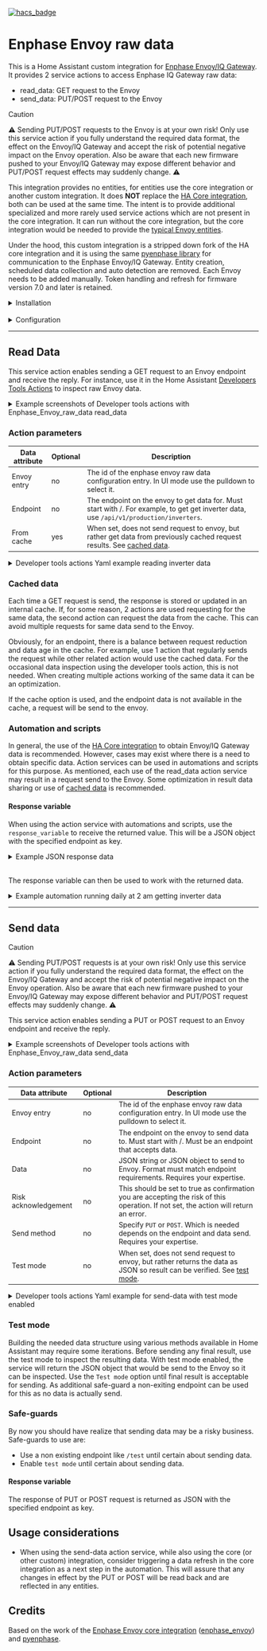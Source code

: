 [![hacs_badge](https://img.shields.io/badge/HACS-Custom-41BDF5.svg?style=for-the-badge)](https://github.com/hacs/integration#readme)


# Enphase Envoy raw data

This is a Home Assistant custom integration for [Enphase Envoy/IQ Gateway](https://enphase.com/en-us/products-and-services/envoy-and-combiner). 
It provides 2 service actions to access Enphase IQ Gateway raw data:

- read_data: GET request to the Envoy
- send_data: PUT/POST request to the Envoy

> [!CAUTION]
> ⚠️ Sending PUT/POST requests to the Envoy is at your own risk! Only use this service action if you fully understand the required data format, the effect on the Envoy/IQ Gateway and accept the risk of potential negative impact on the Envoy operation. Also be aware that each new firmware pushed to your Envoy/IQ Gateway may expose different behavior and PUT/POST request effects may suddenly change. ⚠️

This integration provides no entities, for entities use the core integration or another custom integration. It does **NOT** replace the [HA Core integration](https://www.home-assistant.io/integrations/enphase_envoy/), both can be used at the same time. The intent is to provide additional specialized and more rarely used service actions which are not present in the core integration. It can run without the core integration, but the core integration would be needed to provide the [typical Envoy entities](https://www.home-assistant.io/integrations/enphase_envoy/#capabilities). 

Under the hood, this custom integration is a stripped down fork of the HA core integration and it is using the same [pyenphase library](https://pypi.org/project/pyenphase/) for communication to the Enphase Envoy/IQ Gateway. Entity creation, scheduled data collection and auto detection are removed. Each Envoy needs to be added manually. Token handling and refresh for firmware version 7.0 and later is retained.

<details>  
<summary>Installation</summary>

## Installation

As with all Home Assistant configuration changes, first make appropriate backups of you Home Assistant installation and data.

### Using HACS

1. Install [HACS](https://hacs.xyz/) if you haven't already
3. Add this GITHUB repository as a [custom integration repository](https://hacs.xyz/docs/faq/custom_repositories) to HACS
5. Go to the HACS Integrations page in HA, select this custom repository and download the `Enphase Envoy raw data` custom integration
6. After download restart Home Assistant.
7. Configure the custom integration in Home Assistant using the home assistant [configuration flow](https://www.home-assistant.io/getting-started/integration/) and select the `Enphase Envoy raw data` integration.

![picture of Enphase Integrations](docs/Enphase_Integrations.png "Enphase Envoy raw data custom integration")

### Manual

1. In Home Assistant create a folder /config/custom_components/enphase_envoy_raw_data
2. Copy (only) the files in this repository in folder custom_components/enphase_envoy_raw_data into the Home Assistant folder /config/custom_components/enphase_envoy_raw_data.
3. Restart Home Assistant
4. Configure the custom integration in Home Assistant using the home assistant [configuration flow](https://www.home-assistant.io/getting-started/integration/) and select the `Enphase Envoy raw data` integration.

</details>
</br>
<details>  <summary>Configuration</summary>

## Configuration

When first adding the integration or when adding another Envoy instance, enter below configuration information:

| field| Description |
|-----|-----|
| Host | The name or IP address of the Envoy to configure.
| Username | For firmware version 7.0 and later, enter your Enlighten cloud username. <br> For firmware before 7.0, enter username *installer* without a password. |
| Password | For firmware version 7.0 and later, enter your Enlighten cloud password <br> For firmware before 7.0, with username *installer*, leave blank. |

The Enlighten cloud username and password for firmware version 7.0 and later will be used to obtain a 1-year-valid token from the enphase web-site when first configured or 1 month before expiry.

<details><summary>Example screenshots</summary>

![picture of configuring envoy](docs/Enphase_Envoy_raw_data_add_envoy.png "Configure Envoy with Enphase Envoy raw data custom integration")

Upon successful configuration, the integration can be found in the Home Assistant integrations dashboard.

![picture of configured envoy](docs/Enphase_Envoy_raw_data_added_envoy.png "Configured Envoy with Enphase Envoy raw data custom integration")


![picture of configured envoy device](docs/Enphase_Envoy_raw_data_added_envoy_device.png "Envoy device with Enphase Envoy raw data custom integration")
</details>
</details>

---------------

## Read Data

This service action enables sending a GET request to an Envoy endpoint and receive the reply. For instance, use it in the Home Assistant [Developers Tools Actions](https://www.home-assistant.io/docs/tools/dev-tools/#actions-tab) to inspect raw Envoy data.

<details><summary>Example screenshots of Developer tools actions with Enphase_Envoy_raw_data read_data</summary>

![picture of Developer tools actions with Enphase_Envoy_raw_data](docs/Enphase_Envoy_raw_data_action_read_data.png "Developer tools actions with Enphase Envoy raw data")

</details>

### Action parameters

| Data attribute | Optional | Description |
|-----|-----|-----|
| Envoy entry | no | The id of the enphase envoy raw data configuration entry. In UI mode use the pulldown to select it.|
| Endpoint | no | The endpoint on the envoy to get data for. Must start with /. For example, to get get inverter data, use `/api/v1/production/inverters`.|
| From cache | yes | When set, does not send request to envoy, but rather get data from previously cached request results. See [cached data](#cached-data).|

<details><summary>Developer tools actions Yaml example reading inverter data </summary>

#### Action

```yaml
action: enphase_envoy_raw_data.read_data
data:
  config_entry_id: 01JP4Q3FHEJQVGKWZ76KJMQ8AH
  endpoint: /api/v1/production/inverters
  from_cache: false
```

#### Response

```yaml
/api/v1/production/inverters:
  - serialNumber: "123456789010"
    lastReportDate: 1695752919
    devType: 1
    lastReportWatts: 0
    maxReportWatts: 361
  - serialNumber: "123456789011"
    lastReportDate: 1695752947
    devType: 1
    lastReportWatts: 0
    maxReportWatts: 362

```
</details>

### Cached data

Each time a GET request is send, the response is stored or updated in an internal cache. If, for some reason, 2 actions are used requesting for the same data, the second action can request the data from the cache. This can avoid multiple requests for same data send to the Envoy. 

Obviously, for an endpoint, there is a balance between request reduction and data age in the cache. For example, use 1 action that regularly sends the request while other related action would use the cached data. For the occasional data inspection using the developer tools action, this is not needed. When creating multiple actions working of the same data it can be an optimization.

If the cache option is used, and the endpoint data is not available in the cache, a request will be send to the envoy.

### Automation and scripts

In general, the use of the [HA Core integration](https://www.home-assistant.io/integrations/enphase_envoy/) to obtain Envoy/IQ Gateway data is recommended. However, cases may exist where there is a need to obtain specific data. Action services can be used in automations and scripts for this purpose. As mentioned, each use of the read_data action service may result in a request send to the Envoy. Some optimization in result data sharing or use of [cached data](#cached-data) is recommended.

#### Response variable

When using the action service with automations and scripts, use the `response_variable` to receive the returned value. This will be a JSON object with the specified endpoint as key.

<details><summary>Example JSON response data</summary>

Response data for endpoint `/api/v1/production/inverters`

```JSON
{
    "/api/v1/production/inverters": [{
            "serialNumber": "123456789013",
            "lastReportDate": 1695752919,
            "devType": 1,
            "lastReportWatts": 0,
            "maxReportWatts": 361
        }, {
            "serialNumber": "123456789045",
            "lastReportDate": 1695752947,
            "devType": 1,
            "lastReportWatts": 0,
            "maxReportWatts": 360
        },
    ]
}
```
</details>
<br>

The response variable can then be used to work with the returned data.

<details><summary>Example automation running daily at 2 am getting inverter data</summary>

Automation getting inverter data and writing to notification and input_text.

```yaml
alias: test_read_data
description: ""
triggers:
  - trigger: time_pattern
    hours: "2"
conditions: []
actions:
  - action: enphase_envoy_raw_data.read_data
    metadata: {}
    data:
      config_entry_id: 01JP4Q3FHEJQVGKWZ76KJMQ8AH
      endpoint: /api/v1/production/inverters
    response_variable: pv_data
  - action: notify.persistent_notification
    metadata: {}
    data:
      title: "First Inverter"
      message: >
        {# show in notifications #}
        {{ pv_data["/api/v1/production/inverters"][0] }}
  - action: input_text.set_value
    metadata: {}
    data:
      value: >
        {# set value of first_inverter input.text #}
        {{ pv_data["/api/v1/production/inverters"][0] }}
    target:
      entity_id: input_text.first_inverter
mode: single
```
</details>

-----------------------

## Send data

> [!CAUTION]
> ⚠️ Sending PUT/POST requests is at your own risk! Only use this service action if you fully understand the required data format, the effect on the Envoy/IQ Gateway and accept the risk of potential negative impact on the Envoy operation. Also be aware that each new firmware pushed to your Envoy/IQ Gateway may expose different behavior and PUT/POST request effects may suddenly change. ⚠️

This service action enables sending a PUT or POST request to an Envoy endpoint and receive the reply. 

<details><summary>Example screenshots of Developer tools actions with Enphase_Envoy_raw_data send_data</summary>

![picture of Developer tools actions with Enphase_Envoy_raw_data](docs/Enphase_Envoy_raw_data_action_send_data.png "Developer tools actions with Enphase Envoy raw data")

> [!CAUTION]
> ⚠️ Sending PUT/POST requests is at your own risk! Only use this service action if you fully understand the required data format, the effect on the Envoy/IQ Gateway and accept the risk of potential negative impact on the Envoy operation. Also be aware that each new firmware pushed to your Envoy/IQ Gateway may expose different behavior and PUT/POST request effects may suddenly change. ⚠️

</details>

### Action parameters

| Data attribute | Optional | Description |
|-----|-----|-----|
| Envoy entry | no | The id of the enphase envoy raw data configuration entry. In UI mode use the pulldown to select it.|
| Endpoint | no | The endpoint on the envoy to send data to. Must start with /. Must be an endpoint that accepts data.|
| Data | no | JSON string or JSON object to send to Envoy. Format must match endpoint requirements. Requires your expertise.|
| Risk acknowledgement | no | This should be set to true as confirmation you are accepting the risk of this operation. If not set, the action will return an error. |
| Send method | no | Specify `PUT` or `POST`. Which is needed depends on the endpoint and data send. Requires your expertise.|
| Test mode | no | When set, does not send request to envoy, but rather returns the data as JSON so result can be verified.  See [test mode](#test-mode).|

<details><summary>Developer tools actions Yaml example for send-data with test mode enabled</summary>

#### Action

example to show concept of test mode, no realistic envoy data.

```yaml
action: enphase_envoy_raw_data.send_data
data:
  config_entry_id: 01JP4Q3FHEJQVGKWZ76KJMQ8AH
  risk_acknowledged: true
  method: POST
  test_mode: true
  endpoint: /test
  data: >
    {# Some comment #} 
    {% set config1 = dict(current = "1.0", voltage = "110", frequency = "50") %}
    {% set config2 = {"target": "60", "min": "25", "max": "93"} %}
    {% set data = dict( coil1 = config1, target = config2, runtime = "10", alert = false) %}
    {{ data }}
```

#### Response

```yaml
coil1:
  current: "1.0"
  voltage: "110"
  frequency: "50"
target:
  target: "60"
  min: "25"
  max: "93"
runtime: "10"
alert: false
```
</details>

### Test mode

Building the needed data structure using various methods available in Home Assistant may require some iterations. Before sending any final result, use the test mode to inspect the resulting data. With test mode enabled, the service will return the JSON object that would be send to the Envoy so it can be inspected. Use the `Test mode` option until final result is acceptable for sending. As additional safe-guard a non-exiting endpoint can be used for this as no data is actually send.

### Safe-guards

By now you should have realize that sending data may be a risky business. Safe-guards to use are:

- Use a non existing endpoint like `/test` until certain about sending data.
- Enable `test mode` until certain about sending data.


#### Response variable

The response of PUT or POST request is returned as JSON with the specified endpoint as key.


## Usage considerations

- When using the send-data action service, while also using the core (or other custom) integration, consider triggering a data refresh in the core integration as a next step in the automation. This will assure that any changes in effect by the PUT or POST will be read back and are reflected in any entities.


## Credits

Based on the work of the [Enphase Envoy core integration](https://www.home-assistant.io/integrations/enphase_envoy/) ([enphase_envoy](https://github.com/home-assistant/core/tree/dev/homeassistant/components/enphase_envoy)) and [pyenphase](https://github.com/pyenphase/pyenphase).